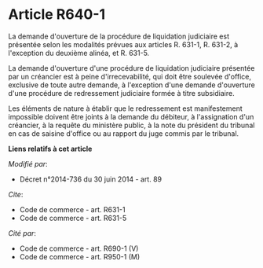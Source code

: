 # Article R640-1

La demande d'ouverture de la procédure de liquidation judiciaire est présentée selon les modalités prévues aux articles R.
631-1, R. 631-2, à l'exception du deuxième alinéa, et R. 631-5. 

La demande d'ouverture d'une procédure de liquidation judiciaire présentée par un créancier est à peine d'irrecevabilité, qui
doit être soulevée d'office, exclusive de toute autre demande, à l'exception d'une demande d'ouverture d'une procédure de
redressement judiciaire formée à titre subsidiaire. 

Les éléments de nature à établir que le redressement est manifestement impossible doivent être joints à la demande du
débiteur, à l'assignation d'un créancier, à la requête du ministère public, à la note du président du tribunal en cas de
saisine d'office ou au rapport du juge commis par le tribunal.

**Liens relatifs à cet article**

_Modifié par_:

  - Décret n°2014-736 du 30 juin 2014 - art. 89

_Cite_:

  - Code de commerce - art. R631-1
  - Code de commerce - art. R631-5

_Cité par_:

  - Code de commerce - art. R690-1 (V)
  - Code de commerce - art. R950-1 (M)
